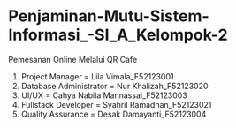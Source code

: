 # Penjaminan-Mutu-Sistem-Informasi_-SI_A_Kelompok-2
Pemesanan Online Melalui QR Cafe 
1. Project Manager = Lila Vimala_F52123001
2. Database Administrator = Nur Khalizah_F52123020
3. UI/UX = Cahya Nabila Mannassai_F52123003
4. Fullstack Developer = Syahril Ramadhan_F52123021
5. Quality Assurance = Desak Damayanti_F52123004

